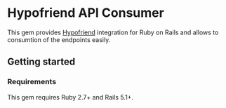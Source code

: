 # Hypofriend API Consumer

This gem provides [Hypofriend](https://offer-v3.hypofriend.de/api/v5/new-offers?loan_amount=350000&property_value=350000&repayment=1.0&years_fixed=15) integration for Ruby on Rails and allows to consumtion of the endpoints easily. 
## Getting started

### Requirements

This gem requires Ruby 2.7+ and Rails 5.1+.